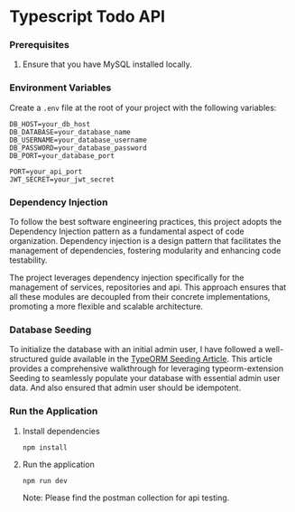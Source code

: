 # Typescript Todo API

### Prerequisites

1. Ensure that you have MySQL installed locally.

### Environment Variables

Create a `.env` file at the root of your project with the following variables:

```env
DB_HOST=your_db_host
DB_DATABASE=your_database_name
DB_USERNAME=your_database_username
DB_PASSWORD=your_database_password
DB_PORT=your_database_port

PORT=your_api_port
JWT_SECRET=your_jwt_secret
```

### Dependency Injection

To follow the best software engineering practices, this project adopts the Dependency Injection pattern as a fundamental aspect of code organization. Dependency injection is a design pattern that facilitates the management of dependencies, fostering modularity and enhancing code testability.

The project leverages dependency injection specifically for the management of services, repositories and api. This approach ensures that all these modules are decoupled from their concrete implementations, promoting a more flexible and scalable architecture.

### Database Seeding

To initialize the database with an initial admin user, I have followed a well-structured guide available in the [TypeORM Seeding Article](https://www.testingfly.com/articles/seed-database-using-typeorm-seeding). This article provides a comprehensive walkthrough for leveraging typeorm-extension Seeding to seamlessly populate your database with essential admin user data. And also ensured that admin user should be idempotent.

### Run the Application

1. Install dependencies
   ```
   npm install
   ```
2. Run the application
   ```
   npm run dev
   ```
   Note: Please find the postman collection for api testing.
